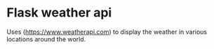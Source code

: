 # Flask weather api

Uses (https://www.weatherapi.com) to display the weather in various locations around the world.

